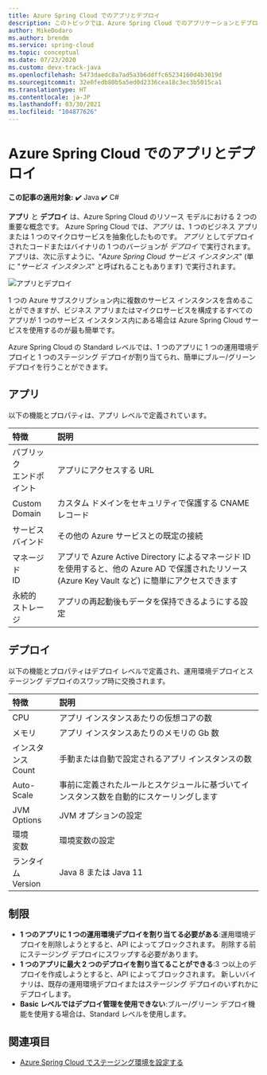 ```yaml
---
title: Azure Spring Cloud でのアプリとデプロイ
description: このトピックでは、Azure Spring Cloud でのアプリケーションとデプロイの違いについて説明します。
author: MikeDodaro
ms.author: brendm
ms.service: spring-cloud
ms.topic: conceptual
ms.date: 07/23/2020
ms.custom: devx-track-java
ms.openlocfilehash: 5473daedc8a7ad5a3b6ddffc65234160d4b3019d
ms.sourcegitcommit: 32e0fedb80b5a5ed0d2336cea18c3ec3b5015ca1
ms.translationtype: HT
ms.contentlocale: ja-JP
ms.lasthandoff: 03/30/2021
ms.locfileid: "104877626"
---
```

# <a name="app-and-deployment-in-azure-spring-cloud"></a>Azure Spring Cloud でのアプリとデプロイ

**この記事の適用対象:** ✔️ Java ✔️ C#

**アプリ** と **デプロイ** は、Azure Spring Cloud のリソース モデルにおける 2 つの重要な概念です。 Azure Spring Cloud では、*アプリ* は、1 つのビジネス アプリまたは 1 つのマイクロサービスを抽象化したものです。  *アプリ* としてデプロイされたコードまたはバイナリの 1 つのバージョンが *デプロイ* で実行されます。  アプリは、次に示すように、"*Azure Spring Cloud サービス インスタンス*" (単に "*サービス インスタンス*" と呼ばれることもあります) で実行されます。

 ![アプリとデプロイ](./media/spring-cloud-app-and-deployment/app-deployment-rev.png)

1 つの Azure サブスクリプション内に複数のサービス インスタンスを含めることができますが、ビジネス アプリまたはマイクロサービスを構成するすべてのアプリが 1 つのサービス インスタンス内にある場合は Azure Spring Cloud サービスを使用するのが最も簡単です。

Azure Spring Cloud の Standard レベルでは、1 つのアプリに 1 つの運用環境デプロイと 1 つのステージング デプロイが割り当てられ、簡単にブルー/グリーン デプロイを行うことができます。

## <a name="app"></a>アプリ
以下の機能とプロパティは、アプリ レベルで定義されています。

| 特徴 | 説明 |
|:--|:----------------|
| パブリック</br>エンドポイント | アプリにアクセスする URL |
| Custom</br>Domain | カスタム ドメインをセキュリティで保護する CNAME レコード |
| サービス</br>バインド | その他の Azure サービスとの既定の接続 |
| マネージド</br>ID | アプリで Azure Active Directory によるマネージド ID を使用すると、他の Azure AD で保護されたリソース (Azure Key Vault など) に簡単にアクセスできます |
| 永続的</br>ストレージ | アプリの再起動後もデータを保持できるようにする設定 |

## <a name="deployment"></a>デプロイ

以下の機能とプロパティはデプロイ レベルで定義され、運用環境デプロイとステージング デプロイのスワップ時に交換されます。

| 特徴 | 説明 |
|:--|:----------------|
| CPU | アプリ インスタンスあたりの仮想コアの数 |
| メモリ | アプリ インスタンスあたりのメモリの Gb 数|
| インスタンス</br>Count | 手動または自動で設定されるアプリ インスタンスの数 |
| Auto-Scale | 事前に定義されたルールとスケジュールに基づいてインスタンス数を自動的にスケーリングします |
| JVM</br>Options | JVM オプションの設定  |
| 環境</br>変数 | 環境変数の設定 |
| ランタイム</br>Version | Java 8 または Java 11|

## <a name="restrictions"></a>制限

* **1 つのアプリに 1 つの運用環境デプロイを割り当てる必要がある**:運用環境デプロイを削除しようとすると、API によってブロックされます。 削除する前にステージング デプロイにスワップする必要があります。
* **1 つのアプリに最大 2 つのデプロイを割り当てることができる**:3 つ以上のデプロイを作成しようとすると、API によってブロックされます。 新しいバイナリは、既存の運用環境デプロイまたはステージング デプロイのいずれかにデプロイします。
* **Basic レベルではデプロイ管理を使用できない**:ブルー/グリーン デプロイ機能を使用する場合は、Standard レベルを使用します。

## <a name="see-also"></a>関連項目
* [Azure Spring Cloud でステージング環境を設定する](spring-cloud-howto-staging-environment.md)
